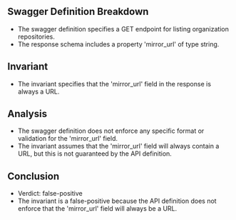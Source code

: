 ## Swagger Definition Breakdown
- The swagger definition specifies a GET endpoint for listing organization repositories.
- The response schema includes a property 'mirror_url' of type string.

## Invariant
- The invariant specifies that the 'mirror_url' field in the response is always a URL.

## Analysis
- The swagger definition does not enforce any specific format or validation for the 'mirror_url' field.
- The invariant assumes that the 'mirror_url' field will always contain a URL, but this is not guaranteed by the API definition.

## Conclusion
- Verdict: false-positive
- The invariant is a false-positive because the API definition does not enforce that the 'mirror_url' field will always be a URL.
